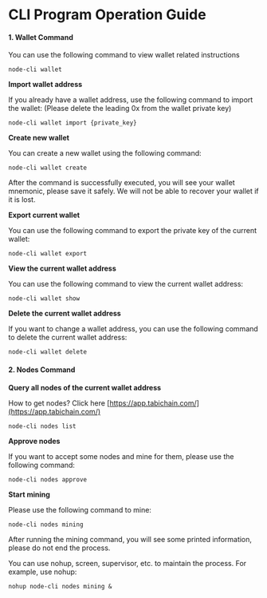 # CLI Program Operation Guide



#### 1. Wallet Command



You can use the following command to view wallet related instructions

`node-cli wallet`

**Import wallet address**



If you already have a wallet address, use the following command to import the wallet: (Please delete the leading 0x from the wallet private key)

`node-cli wallet import {private_key}`

**Create new wallet**



You can create a new wallet using the following command:

`node-cli wallet create`

After the command is successfully executed, you will see your wallet mnemonic, please save it safely. We will not be able to recover your wallet if it is lost.

**Export current wallet**



You can use the following command to export the private key of the current wallet:

`node-cli wallet export`

**View the current wallet address**



You can use the following command to view the current wallet address:

`node-cli wallet show`

**Delete the current wallet address**



If you want to change a wallet address, you can use the following command to delete the current wallet address:

`node-cli wallet delete`

#### 2. Nodes Command



**Query all nodes of the current wallet address**



How to get nodes? Click here [https://app.tabichain.com/](https://app.tabichain.com/)

`node-cli nodes list`

**Approve nodes**



If you want to accept some nodes and mine for them, please use the following command:

`node-cli nodes approve`

**Start mining**



Please use the following command to mine:

`node-cli nodes mining`

After running the mining command, you will see some printed information, please do not end the process.

You can use nohup, screen, supervisor, etc. to maintain the process. For example, use nohup:

`nohup node-cli nodes mining &`
